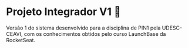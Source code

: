 # Projeto Integrador V1 🚀
Versão 1 do sistema desenvolvido para a disciplina de PIN1 pela UDESC-CEAVI, com os conhecimentos obtidos pelo curso LaunchBase da RocketSeat.
